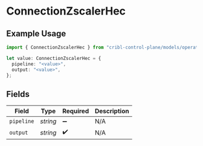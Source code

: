 # ConnectionZscalerHec

## Example Usage

```typescript
import { ConnectionZscalerHec } from "cribl-control-plane/models/operations";

let value: ConnectionZscalerHec = {
  pipeline: "<value>",
  output: "<value>",
};
```

## Fields

| Field              | Type               | Required           | Description        |
| ------------------ | ------------------ | ------------------ | ------------------ |
| `pipeline`         | *string*           | :heavy_minus_sign: | N/A                |
| `output`           | *string*           | :heavy_check_mark: | N/A                |